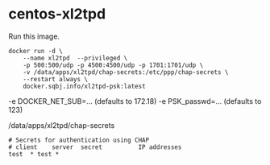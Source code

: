# centos-xl2tpd
Run this image.
```shell
docker run -d \ 
    --name xl2tpd  --privileged \
    -p 500:500/udp -p 4500:4500/udp -p 1701:1701/udp \
    -v /data/apps/xl2tpd/chap-secrets:/etc/ppp/chap-secrets \
    --restart always \
    docker.sqbj.info/xl2tpd-psk:latest
```

-e DOCKER_NET_SUB=... (defaults to 172.18)
-e PSK_passwd=... (defaults to 123)

/data/apps/xl2tpd/chap-secrets
```shell
# Secrets for authentication using CHAP
# client	server	secret			IP addresses
test  * test *
```
